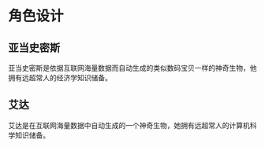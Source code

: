 # 角色设计


## 亚当史密斯

亚当史密斯是依据互联网海量数据而自动生成的类似数码宝贝一样的神奇生物，他拥有远超常人的经济学知识储备。

## 艾达

艾达是在互联网海量数据中自动生成的一个神奇生物，她拥有远超常人的计算机科学知识储备。
